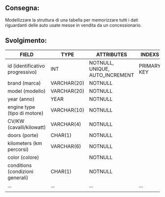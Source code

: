 ## Consegna:

Modellizzare la struttura di una tabella per memorizzare tutti i dati riguardanti delle auto usate messe in vendita da un concessionario.

## Svolgimento:

| FIELD                            | TYPE        | ATTRIBUTES                      | INDEXS      |
| -------------------------------- | ----------- | ------------------------------- | ----------- |
| id (identificativo progressivo)  | INT         | NOTNULL, UNIQUE, AUTO_INCREMENT | PRIMARY KEY |
| brand (marca)                    | VARCHAR(20) | NOTNULL                         |             |
| model (modello)                  | VARCHAR(20) | NOTNULL                         |             |
| year (anno)                      | YEAR        | NOTNULL                         |             |
| engine type (tipo di motore)     | VARCHAR(10) | NOTNULL                         |             |
| CV/KW (cavalli/kilowatt)         | VARCHAR(4)  | NOTNULL                         |             |
| doors (porte)                    | CHAR(1)     | NOTNULL                         |             |
| kilometers (km percorsi)         | VARCHAR(6)  | NOTNULL                         |             |
| color (colore)                   |             | NOTNULL                         |             |
| conditions (condizioni generali) | CHAR(1)     | NOTNULL                         |             |
| ...                              | ...         | ...                             | ...         |
|                                  |             |                                 |             |
